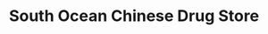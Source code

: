 ---
title: "South Ocean Chinese Drug Store"
url: /manila/south-ocean-chinese-drug-store/
shop: chemist
---